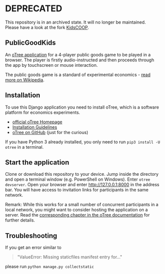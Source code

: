 # DEPRECATED
This repository is in an archived state. It will no longer be maintained. Please have a look at the fork [KidsCOOP](https://github.com/jo3rn/KidsCOOP).

## PublicGoodKids
An [oTree application](https://otree.readthedocs.io/) for a 4-player public goods game to be played in a browser.
The player is firstly audio-instructed and then proceeds through the app by touchscreen or mouse interaction.

The public goods game is a standard of experimental economics - [read more on Wikipedia](https://en.wikipedia.org/wiki/Public_goods_game).

## Installation
To use this Django application you need to install oTree, which is a software platform for economics experiments.
- [official oTree Homepage](http://www.otree.org)
- [Installation Guidelines](https://otree.readthedocs.io/en/latest/install.html)
- [oTree on GitHub](https://github.com/oTree-org) (just for the curious)

If you have Python 3 already installed, you only need to run `pip3 install -U otree` in a terminal.

## Start the application

Clone or download this repository to your device. Jump inside the directory and open a terminal window (e.g. PowerShell on Windows). Enter `otree devserver`.
Open your browser and enter http://127.0.0.1:8000 in the address bar. You will have access to invitation links for participants in the same network.

Remark: While this works for a small number of concurrent participants in a local network, you might want to consider hosting the application on a server. Read the [corresponding chapter in the oTree documentation](https://otree.readthedocs.io/en/latest/server/intro.html) for further details.

## Troubleshooting

If you get an error similar to
>"ValueError: Missing staticfiles manifest entry for..."

please run `python manage.py collectstatic`
